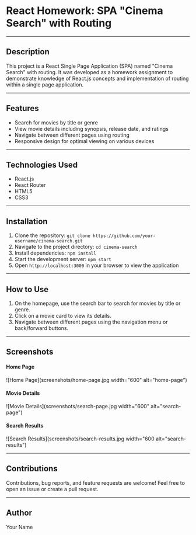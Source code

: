 # React Homework: SPA "Cinema Search" with Routing

---

## Description

This project is a React Single Page Application (SPA) named "Cinema Search" with routing. It was developed as a homework assignment to demonstrate knowledge of React.js concepts and implementation of routing within a single page application.

---

## Features

- Search for movies by title or genre
- View movie details including synopsis, release date, and ratings
- Navigate between different pages using routing
- Responsive design for optimal viewing on various devices

---

## Technologies Used

- React.js
- React Router
- HTML5
- CSS3

---

## Installation

1. Clone the repository: `git clone https://github.com/your-username/cinema-search.git`
2. Navigate to the project directory: `cd cinema-search`
3. Install dependencies: `npm install`
4. Start the development server: `npm start`
5. Open `http://localhost:3000` in your browser to view the application

---

## How to Use

1. On the homepage, use the search bar to search for movies by title or genre.
2. Click on a movie card to view its details.
3. Navigate between different pages using the navigation menu or back/forward buttons.

---

## Screenshots

#### Home Page
![Home Page](screenshots/home-page.jpg width="600" alt="home-page")

#### Movie Details
![Movie Details](screenshots/search-page.jpg width="600" alt="search-page")

#### Search Results
![Search Results](screenshots/search-results.jpg width="600 alt="search-results")

---

## Contributions

Contributions, bug reports, and feature requests are welcome! Feel free to open an issue or create a pull request.

---

## Author

Your Name
